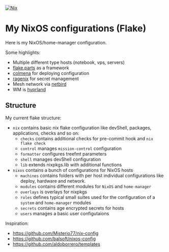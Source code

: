 [![Nix](https://img.shields.io/static/v1?logo=nixos&logoColor=white&label=&message=Nix/NixOS&color=5277C3&style=for-the-badge)](https://nixos.org/)

# My NixOS configurations (Flake)

Here is my NixOS/home-manager configuration.

Some highlights:

- Multiple different type hosts (notebook, vps, servers)
- [flake.parts](https://flake.parts/) as a framework
- [colmena](https://github.com/zhaofengli/colmena/) for deploying configuration
- [ragenix](https://github.com/yaxitech/ragenix) for secret management
- Mesh network via [netbird](https://netbird.io/)
- WM is [hyprland](https://hyprland.org/)

## Structure

My current flake structure:

- `nix` contains basic nix flake configuration like devShell, packages, applications, checks and so on:
  - `checks` contains additional checks for pre-commit hook and `nix flake check`
  - `control` manages `mission-control` configuration
  - `formatter` configures treefmt parameters
  - `shell` manages devShell configuration
  - `lib` extends nixpkgs.lib with additional functions
- `nixos` contains a bunch of configurations for NixOS hosts
  - `machines` contains folders with per host individual configurations like deploy, hardware and network.
  - `modules` contains different modules for `NixOS` and `home-manager`
  - `overlays` is overlays for nixpkgs
  - `roles` defines typical small suites used for the configuration of a `system` and `home-manager` modules
  - `secrets` contains age encrypted secrets for hosts
  - `users` manages a basic user configutaions

Inspiration:

- https://github.com/Misterio77/nix-config
- https://github.com/balsoft/nixos-config
- https://github.com/aldoborrero/templates
